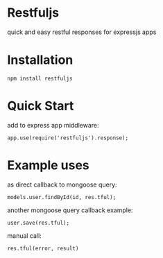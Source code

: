 # Restfuljs

  quick and easy restful responses for expressjs apps
  
# Installation

  `npm install restfuljs`
  
# Quick Start

  add to express app middleware:
  
  `app.use(require('restfuljs').response);`


# Example uses

as direct callback to mongoose query:
  
  `models.user.findById(id, res.tful);`


another mongoose query callback example:
  
  `user.save(res.tful);`


manual call:
  
  `res.tful(error, result)`